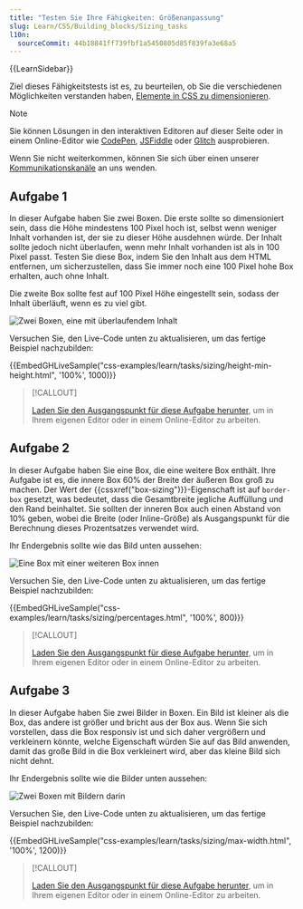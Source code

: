 ```yaml
---
title: "Testen Sie Ihre Fähigkeiten: Größenanpassung"
slug: Learn/CSS/Building_blocks/Sizing_tasks
l10n:
  sourceCommit: 44b18841ff739fbf1a5450805d85f839fa3e68a5
---
```


{{LearnSidebar}}

Ziel dieses Fähigkeitstests ist es, zu beurteilen, ob Sie die verschiedenen Möglichkeiten verstanden haben, [Elemente in CSS zu dimensionieren](/de/docs/Learn/CSS/Building_blocks/Sizing_items_in_CSS).

> [!NOTE]
> Sie können Lösungen in den interaktiven Editoren auf dieser Seite oder in einem Online-Editor wie [CodePen](https://codepen.io/), [JSFiddle](https://jsfiddle.net/) oder [Glitch](https://glitch.com/) ausprobieren.
>
> Wenn Sie nicht weiterkommen, können Sie sich über einen unserer [Kommunikationskanäle](/de/docs/MDN/Community/Communication_channels) an uns wenden.

## Aufgabe 1

In dieser Aufgabe haben Sie zwei Boxen. Die erste sollte so dimensioniert sein, dass die Höhe mindestens 100 Pixel hoch ist, selbst wenn weniger Inhalt vorhanden ist, der sie zu dieser Höhe ausdehnen würde. Der Inhalt sollte jedoch nicht überlaufen, wenn mehr Inhalt vorhanden ist als in 100 Pixel passt. Testen Sie diese Box, indem Sie den Inhalt aus dem HTML entfernen, um sicherzustellen, dass Sie immer noch eine 100 Pixel hohe Box erhalten, auch ohne Inhalt.

Die zweite Box sollte fest auf 100 Pixel Höhe eingestellt sein, sodass der Inhalt überläuft, wenn es zu viel gibt.

![Zwei Boxen, eine mit überlaufendem Inhalt](mdn-sizing-height-min-height.png)

Versuchen Sie, den Live-Code unten zu aktualisieren, um das fertige Beispiel nachzubilden:

{{EmbedGHLiveSample("css-examples/learn/tasks/sizing/height-min-height.html", '100%', 1000)}}

> [!CALLOUT]
>
> [Laden Sie den Ausgangspunkt für diese Aufgabe herunter](https://github.com/mdn/css-examples/blob/main/learn/tasks/sizing/height-min-height-download.html), um in Ihrem eigenen Editor oder in einem Online-Editor zu arbeiten.

## Aufgabe 2

In dieser Aufgabe haben Sie eine Box, die eine weitere Box enthält. Ihre Aufgabe ist es, die innere Box 60% der Breite der äußeren Box groß zu machen. Der Wert der {{cssxref("box-sizing")}}-Eigenschaft ist auf `border-box` gesetzt, was bedeutet, dass die Gesamtbreite jegliche Auffüllung und den Rand beinhaltet. Sie sollten der inneren Box auch einen Abstand von 10% geben, wobei die Breite (oder Inline-Größe) als Ausgangspunkt für die Berechnung dieses Prozentsatzes verwendet wird.

Ihr Endergebnis sollte wie das Bild unten aussehen:

![Eine Box mit einer weiteren Box innen](mdn-sizing-percentages.png)

Versuchen Sie, den Live-Code unten zu aktualisieren, um das fertige Beispiel nachzubilden:

{{EmbedGHLiveSample("css-examples/learn/tasks/sizing/percentages.html", '100%', 800)}}

> [!CALLOUT]
>
> [Laden Sie den Ausgangspunkt für diese Aufgabe herunter](https://github.com/mdn/css-examples/blob/main/learn/tasks/sizing/percentages-download.html), um in Ihrem eigenen Editor oder in einem Online-Editor zu arbeiten.

## Aufgabe 3

In dieser Aufgabe haben Sie zwei Bilder in Boxen. Ein Bild ist kleiner als die Box, das andere ist größer und bricht aus der Box aus. Wenn Sie sich vorstellen, dass die Box responsiv ist und sich daher vergrößern und verkleinern könnte, welche Eigenschaft würden Sie auf das Bild anwenden, damit das große Bild in die Box verkleinert wird, aber das kleine Bild sich nicht dehnt.

Ihr Endergebnis sollte wie die Bilder unten aussehen:

![Zwei Boxen mit Bildern darin](mdn-sizing-max-width.png)

Versuchen Sie, den Live-Code unten zu aktualisieren, um das fertige Beispiel nachzubilden:

{{EmbedGHLiveSample("css-examples/learn/tasks/sizing/max-width.html", '100%', 1200)}}

> [!CALLOUT]
>
> [Laden Sie den Ausgangspunkt für diese Aufgabe herunter](https://github.com/mdn/css-examples/blob/main/learn/tasks/sizing/max-width-download.html), um in Ihrem eigenen Editor oder in einem Online-Editor zu arbeiten.
